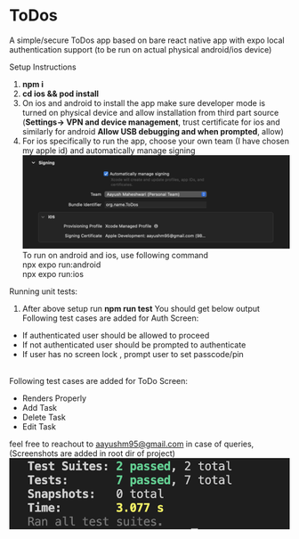 # ToDos
A simple/secure ToDos app based on bare react native app with expo local authentication support (to be run on actual physical android/ios device)

Setup Instructions
1. **npm i**
2. **cd ios && pod install**
3. On ios and android to install the app make sure developer mode is turned on physical device and allow installation from third part source (**Settings-> VPN and device management**, trust certificate for ios and similarly for android **Allow USB debugging and when prompted**, allow)  
4. For ios specifically to run the app, choose your own team (I have chosen my apple id) and automatically manage signing
![Alt text](https://github.com/aayushm9595/ToDos/blob/main/Signing.png)
To run on android and ios, use following command <br />
npx expo run:android <br />
npx expo run:ios


Running unit tests:

1. After above setup run **npm run test** 
You should get below output <br/>
Following test cases are added for Auth Screen: <br/>
- If authenticated user should be allowed to proceed <br/>
- If not authenticated user should be prompted to authenticate <br/>
- If user has no screen lock , prompt user to set passcode/pin <br/><br/>


Following test cases are added for ToDo Screen: <br/>
- Renders Properly<br/>
- Add Task <br/>
- Delete Task <br/>
- Edit Task <br/>

feel free to reachout to aayushm95@gmail.com in case of queries, (Screenshots are added in root dir of project)
![Alt text](https://github.com/aayushm9595/ToDos/blob/main/Unit-test.png)

